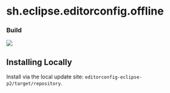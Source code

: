 # sh.eclipse.editorconfig.offline


### Build
[![][travis img]][travis]


Installing Locally
------------------

Install via the local update site: `editorconfig-eclipse-p2/target/repository`.


[travis]:https://travis-ci.org/ShaneKing/sh.eclipse.editorconfig.offline
[travis img]:https://secure.travis-ci.org/ShaneKing/sh.eclipse.editorconfig.offline.png
